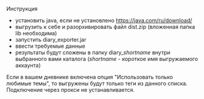 ﻿Инструкция

* установить java, если не установлено https://java.com/ru/download/
* выгрузить к себе и разорхивировать файл dist.zip (вложенная папка lib необходима)
* запустить diary_exporter.jar
* ввести требуемые данные
* результаты будут сложены в папку diary_*shortname* внутри выбранного вами каталога (*shortname* - короткое имя выгружаемого аккаунта)

Если в вашем дневнике включена опция "Использовать только любимые темы", то выгружены будут только теги из данного списка.
Подключение через прокси не устанавливается.

